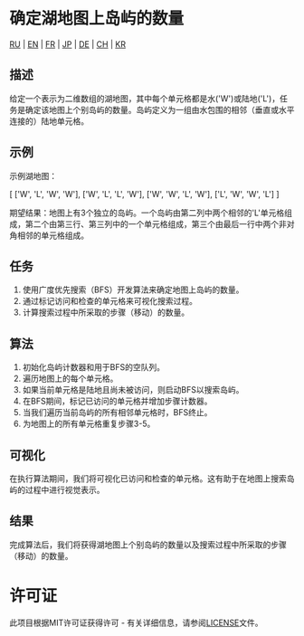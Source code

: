 # 确定湖地图上岛屿的数量

[RU](/README.md) | [EN](README_EN.md) | [FR](README_FR.md) |  [JP](README_JP.md) | [DE](README_DE.md) | [CH](README_CH.md) | [KR](README_KR.md)

## 描述

给定一个表示为二维数组的湖地图，其中每个单元格都是水('W')或陆地('L')，任务是确定该地图上个别岛屿的数量。岛屿定义为一组由水包围的相邻（垂直或水平连接的）陆地单元格。

## 示例

示例湖地图：

[
['W', 'L', 'W', 'W'],
['W', 'L', 'L', 'W'],
['W', 'W', 'L', 'W'],
['L', 'W', 'W', 'L']
]

期望结果：地图上有3个独立的岛屿。一个岛屿由第二列中两个相邻的'L'单元格组成，第二个由第三行、第三列中的一个单元格组成，第三个由最后一行中两个非对角相邻的单元格组成。

## 任务

1. 使用广度优先搜索（BFS）开发算法来确定地图上岛屿的数量。
2. 通过标记访问和检查的单元格来可视化搜索过程。
3. 计算搜索过程中所采取的步骤（移动）的数量。

## 算法

1. 初始化岛屿计数器和用于BFS的空队列。
2. 遍历地图上的每个单元格。
3. 如果当前单元格是陆地且尚未被访问，则启动BFS以搜索岛屿。
4. 在BFS期间，标记已访问的单元格并增加步骤计数器。
5. 当我们遍历当前岛屿的所有相邻单元格时，BFS终止。
6. 为地图上的所有单元格重复步骤3-5。

## 可视化

在执行算法期间，我们将可视化已访问和检查的单元格。这有助于在地图上搜索岛屿的过程中进行视觉表示。

## 结果

完成算法后，我们将获得湖地图上个别岛屿的数量以及搜索过程中所采取的步骤（移动）的数量。

# 许可证

此项目根据MIT许可证获得许可 - 有关详细信息，请参阅[LICENSE](/LICENSE)文件。